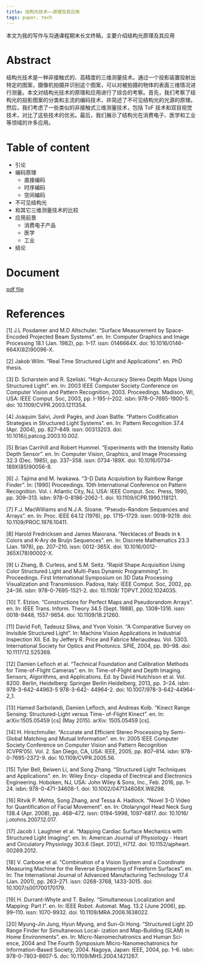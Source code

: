 ```yaml
---
title: 结构光技术——原理及其应用
tags: paper, tech
---
```


本文为我的写作与沟通课程期末长文终稿，主要介绍结构光原理及其应用

# Abstract
结构光技术是一种非接触式的、高精度的三维测量技术。通过一个投影装置投射出特定的图案，摄像机拍摄并识别这个图案，可以对被拍摄的物体的表面三维情况进行测量。本文对结构光技术的原理和应用进行了综合的考察。首先，我们考察了结构光的投影图案的分类和主流的编码技术，并简述了不可见结构光的光源的原理。然后，我们考虑了一些类似的非接触式三维测量技术，包括 ToF 技术和双目视觉技术，对比了这些技术的优劣。最后，我们展示了结构光在消费电子、医学和工业等领域的许多应用。

# Table of content
- 引论
- 编码原理
  - 直接编码
  - 时序编码
  - 空间编码
- 不可见结构光
- 和其它三维测量技术的比较
- 应用前景
  - 消费电子产品
  - 医学
  - 工业
- 结论

# Document
[pdf file](/assets/doc/structured-light.pdf)

# References

[1] J.L Posdamer and M.D Altschuler. “Surface Measurement by Space-Encoded Projected Beam Systems”. en.
In: Computer Graphics and Image Processing 18.1 (Jan. 1982), pp. 1–17. issn: 0146664X. doi: 10.1016/0146-
664X(82)90096-X.

[2] Jakob Wilm. “Real Time Structured Light and Applications”. en. PhD thesis.

[3] D. Scharstein and R. Szeliski. “High-Accuracy Stereo Depth Maps Using Structured Light”. en. In: 2003 IEEE
Computer Society Conference on Computer Vision and Pattern Recognition, 2003. Proceedings. Madison, WI,
USA: IEEE Comput. Soc, 2003, pp. I-195-I–202. isbn: 978-0-7695-1900-5. doi: 10.1109/CVPR.2003.1211354.

[4] Joaquim Salvi, Jordi Pagès, and Joan Batlle. “Pattern Codification Strategies in Structured Light Systems”. en.
In: Pattern Recognition 37.4 (Apr. 2004), pp. 827–849. issn: 00313203. doi: 10.1016/j.patcog.2003.10.002.

[5] Brian Carrihill and Robert Hummel. “Experiments with the Intensity Ratio Depth Sensor”. en. In: Computer
Vision, Graphics, and Image Processing 32.3 (Dec. 1985), pp. 337–358. issn: 0734-189X. doi: 10.1016/0734-
189X(85)90056-8.

[6] J. Tajima and M. Iwakawa. “3-D Data Acquisition by Rainbow Range Finder”. In: [1990] Proceedings. 10th
International Conference on Pattern Recognition. Vol. i. Atlantic City, NJ, USA: IEEE Comput. Soc. Press,
1990, pp. 309–313. isbn: 978-0-8186-2062-1. doi: 10.1109/ICPR.1990.118121.

[7] F.J. MacWilliams and N.J.A. Sloane. “Pseudo-Random Sequences and Arrays”. en. In: Proc. IEEE 64.12 (1976),
pp. 1715–1729. issn: 0018-9219. doi: 10.1109/PROC.1976.10411.

[8] Harold Fredricksen and James Maiorana. “Necklaces of Beads in k Colors and K-Ary de Bruijn Sequences”. en.
In: Discrete Mathematics 23.3 (Jan. 1978), pp. 207–210. issn: 0012-365X. doi: 10.1016/0012-365X(78)90002-X.

[9] Li Zhang, B. Curless, and S.M. Seitz. “Rapid Shape Acquisition Using Color Structured Light and Multi-Pass
Dynamic Programming”. In: Proceedings. First International Symposium on 3D Data Processing Visualization
and Transmission. Padova, Italy: IEEE Comput. Soc, 2002, pp. 24–36. isbn: 978-0-7695-1521-2. doi: 10.1109/
TDPVT.2002.1024035.

[10] T. Etzion. “Constructions for Perfect Maps and Pseudorandom Arrays”. en. In: IEEE Trans. Inform. Theory
34.5 (Sept. 1988), pp. 1308–1316. issn: 0018-9448, 1557-9654. doi: 10.1109/18.21260.

[11] David Fofi, Tadeusz Sliwa, and Yvon Voisin. “A Comparative Survey on Invisible Structured Light”. In: Machine
Vision Applications in Industrial Inspection XII. Ed. by Jeffery R. Price and Fabrice Meriaudeau. Vol. 5303.
International Society for Optics and Photonics. SPIE, 2004, pp. 90–98. doi: 10.1117/12.525369.

[12] Damien Lefloch et al. “Technical Foundation and Calibration Methods for Time-of-Flight Cameras”. en. In:
Time-of-Flight and Depth Imaging. Sensors, Algorithms, and Applications. Ed. by David Hutchison et al.
Vol. 8200. Berlin, Heidelberg: Springer Berlin Heidelberg, 2013, pp. 3–24. isbn: 978-3-642-44963-5 978-3-642-
44964-2. doi: 10.1007/978-3-642-44964-2_1.

[13] Hamed Sarbolandi, Damien Lefloch, and Andreas Kolb. “Kinect Range Sensing: Structured-Light versus Time-
of-Flight Kinect”. en. In: arXiv:1505.05459 [cs] (May 2015). arXiv: 1505.05459 [cs].

[14] H. Hirschmuller. “Accurate and Efficient Stereo Processing by Semi-Global Matching and Mutual Information”.
en. In: 2005 IEEE Computer Society Conference on Computer Vision and Pattern Recognition (CVPR’05).
Vol. 2. San Diego, CA, USA: IEEE, 2005, pp. 807–814. isbn: 978-0-7695-2372-9. doi: 10.1109/CVPR.2005.56.

[15] Tyler Bell, Beiwen Li, and Song Zhang. “Structured Light Techniques and Applications”. en. In: Wiley Ency-
clopedia of Electrical and Electronics Engineering. Hoboken, NJ, USA: John Wiley & Sons, Inc., Feb. 2016,
pp. 1–24. isbn: 978-0-471-34608-1. doi: 10.1002/047134608X.W8298.

[16] Ritvik P. Mehta, Song Zhang, and Tessa A. Hadlock. “Novel 3-D Video for Quantification of Facial Movement”.
en. In: Otolaryngol Head Neck Surg 138.4 (Apr. 2008), pp. 468–472. issn: 0194-5998, 1097-6817. doi: 10.1016/
j.otohns.2007.12.017.

[17] Jacob I. Laughner et al. “Mapping Cardiac Surface Mechanics with Structured Light Imaging”. en. In: American
Journal of Physiology - Heart and Circulatory Physiology 303.6 (Sept. 2012), H712. doi: 10.1152/ajpheart.
00269.2012.

[18] V. Carbone et al. “Combination of a Vision System and a Coordinate Measuring Machine for the Reverse
Engineering of Freeform Surfaces”. en. In: The International Journal of Advanced Manufacturing Technology
17.4 (Jan. 2001), pp. 263–271. issn: 0268-3768, 1433-3015. doi: 10.1007/s001700170179.

[19] H. Durrant-Whyte and T. Bailey. “Simultaneous Localization and Mapping: Part I”. en. In: IEEE Robot.
Automat. Mag. 13.2 (June 2006), pp. 99–110. issn: 1070-9932. doi: 10.1109/MRA.2006.1638022.

[20] Myung-Jin Jung, Hyun Myung, and Sun-Gi Hong. “Structured Light 2D Range Finder for Simultaneous Local-
ization and Map-Building (SLAM) in Home Environments”. en. In: Micro-Nanomechatronics and Human Sci-
ence, 2004 and The Fourth Symposium Micro-Nanomechatronics for Information-Based Society, 2004. Nagoya,
Japan: IEEE, 2004, pp. 1–6. isbn: 978-0-7803-8607-5. doi: 10.1109/MHS.2004.1421267.